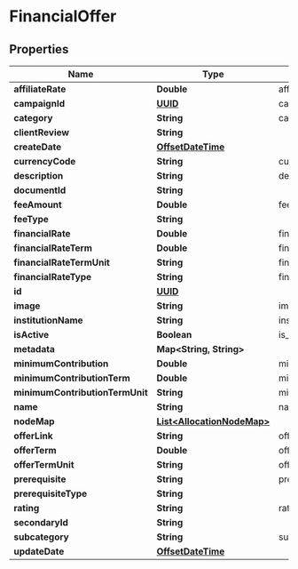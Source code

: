 
# FinancialOffer

## Properties
Name | Type | Description | Notes
------------ | ------------- | ------------- | -------------
**affiliateRate** | **Double** | affiliateRate |  [optional]
**campaignId** | [**UUID**](UUID.md) | campaignId |  [optional]
**category** | **String** | category | 
**clientReview** | **String** |  |  [optional]
**createDate** | [**OffsetDateTime**](OffsetDateTime.md) |  |  [optional]
**currencyCode** | **String** | currencyCode |  [optional]
**description** | **String** | description |  [optional]
**documentId** | **String** |  |  [optional]
**feeAmount** | **Double** | feeAmount |  [optional]
**feeType** | **String** |  |  [optional]
**financialRate** | **Double** | financialRate |  [optional]
**financialRateTerm** | **Double** | financialRateTerm |  [optional]
**financialRateTermUnit** | **String** | financialRateTermUnit |  [optional]
**financialRateType** | **String** | financialRateType |  [optional]
**id** | [**UUID**](UUID.md) |  |  [optional]
**image** | **String** | image |  [optional]
**institutionName** | **String** | institution_name | 
**isActive** | **Boolean** | is_active |  [optional]
**metadata** | **Map&lt;String, String&gt;** |  |  [optional]
**minimumContribution** | **Double** | minimumContribution |  [optional]
**minimumContributionTerm** | **Double** | minimumContributionTerm |  [optional]
**minimumContributionTermUnit** | **String** | minimumContributionTermUnit |  [optional]
**name** | **String** | name | 
**nodeMap** | [**List&lt;AllocationNodeMap&gt;**](AllocationNodeMap.md) |  |  [optional]
**offerLink** | **String** | offerLink | 
**offerTerm** | **Double** | offerTerm |  [optional]
**offerTermUnit** | **String** | offerTermUnit |  [optional]
**prerequisite** | **String** | prerequisite |  [optional]
**prerequisiteType** | **String** |  |  [optional]
**rating** | **String** | rating |  [optional]
**secondaryId** | **String** |  |  [optional]
**subcategory** | **String** | subcategory |  [optional]
**updateDate** | [**OffsetDateTime**](OffsetDateTime.md) |  |  [optional]



